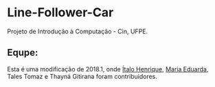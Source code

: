# Line-Follower-Car
Projeto de Introdução à Computação - Cin, UFPE.


## Equpe:
Esta é uma modificação de 2018.1, onde [Ítalo Henrique](https://github.com/italoh623), [Maria Eduarda](https://github.com/mesps), Tales Tomaz e Thayná Gitirana foram contribuidores.
